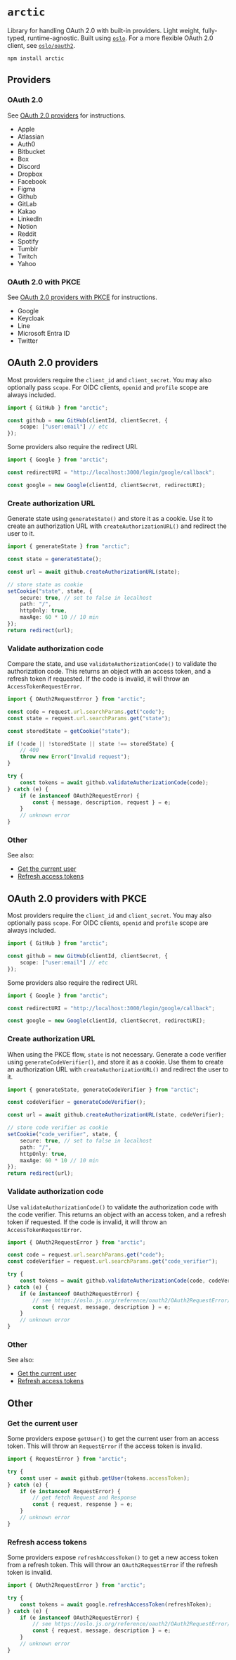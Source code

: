 # `arctic`

Library for handling OAuth 2.0 with built-in providers. Light weight, fully-typed, runtime-agnostic. Built using [`oslo`](http://github.com/pilcrowonpaper/oslo). For a more flexible OAuth 2.0 client, see [`oslo/oauth2`](http://github.com/pilcrowonpaper/oslo).

```
npm install arctic
```

## Providers

### OAuth 2.0

See [OAuth 2.0 providers](#oauth-20-providers) for instructions.

- Apple
- Atlassian
- Auth0
- Bitbucket
- Box
- Discord
- Dropbox
- Facebook
- Figma
- Github
- GitLab
- Kakao
- LinkedIn
- Notion
- Reddit
- Spotify
- Tumblr
- Twitch
- Yahoo

### OAuth 2.0 with PKCE

See [OAuth 2.0 providers with PKCE](#oauth-20-providers-with-pkce) for instructions.

- Google
- Keycloak
- Line
- Microsoft Entra ID
- Twitter

## OAuth 2.0 providers

Most providers require the `client_id` and `client_secret`. You may also optionally pass `scope`. For OIDC clients, `openid` and `profile` scope are always included.

```ts
import { GitHub } from "arctic";

const github = new GitHub(clientId, clientSecret, {
	scope: ["user:email"] // etc
});
```

Some providers also require the redirect URI.

```ts
import { Google } from "arctic";

const redirectURI = "http://localhost:3000/login/google/callback";

const google = new Google(clientId, clientSecret, redirectURI);
```

### Create authorization URL

Generate state using `generateState()` and store it as a cookie. Use it to create an authorization URL with `createAuthorizationURL()` and redirect the user to it.

```ts
import { generateState } from "arctic";

const state = generateState();

const url = await github.createAuthorizationURL(state);

// store state as cookie
setCookie("state", state, {
	secure: true, // set to false in localhost
	path: "/",
	httpOnly: true,
	maxAge: 60 * 10 // 10 min
});
return redirect(url);
```

### Validate authorization code

Compare the state, and use `validateAuthorizationCode()` to validate the authorization code. This returns an object with an access token, and a refresh token if requested. If the code is invalid, it will throw an `AccessTokenRequestError`.

```ts
import { OAuth2RequestError } from "arctic";

const code = request.url.searchParams.get("code");
const state = request.url.searchParams.get("state");

const storedState = getCookie("state");

if (!code || !storedState || state !== storedState) {
	// 400
	throw new Error("Invalid request");
}

try {
	const tokens = await github.validateAuthorizationCode(code);
} catch (e) {
	if (e instanceof OAuth2RequestError) {
		const { message, description, request } = e;
	}
	// unknown error
}
```

### Other

See also:

- [Get the current user](#get-the-current-user)
- [Refresh access tokens](#refresh-access-tokens)

## OAuth 2.0 providers with PKCE

Most providers require the `client_id` and `client_secret`. You may also optionally pass `scope`. For OIDC clients, `openid` and `profile` scope are always included.

```ts
import { GitHub } from "arctic";

const github = new GitHub(clientId, clientSecret, {
	scope: ["user:email"] // etc
});
```

Some providers also require the redirect URI.

```ts
import { Google } from "arctic";

const redirectURI = "http://localhost:3000/login/google/callback";

const google = new Google(clientId, clientSecret, redirectURI);
```

### Create authorization URL

When using the PKCE flow, `state` is not necessary. Generate a code verifier using `generateCodeVerifier()`, and store it as a cookie. Use them to create an authorization URL with `createAuthorizationURL()` and redirect the user to it.

```ts
import { generateState, generateCodeVerifier } from "arctic";

const codeVerifier = generateCodeVerifier();

const url = await github.createAuthorizationURL(state, codeVerifier);

// store code verifier as cookie
setCookie("code_verifier", state, {
	secure: true, // set to false in localhost
	path: "/",
	httpOnly: true,
	maxAge: 60 * 10 // 10 min
});
return redirect(url);
```

### Validate authorization code

Use `validateAuthorizationCode()` to validate the authorization code with the code verifier. This returns an object with an access token, and a refresh token if requested. If the code is invalid, it will throw an `AccessTokenRequestError`.

```ts
import { OAuth2RequestError } from "arctic";

const code = request.url.searchParams.get("code");
const codeVerifier = request.url.searchParams.get("code_verifier");

try {
	const tokens = await github.validateAuthorizationCode(code, codeVerifier);
} catch (e) {
	if (e instanceof OAuth2RequestError) {
		// see https://oslo.js.org/reference/oauth2/OAuth2RequestError/
		const { request, message, description } = e;
	}
	// unknown error
}
```

### Other

See also:

- [Get the current user](#get-the-current-user)
- [Refresh access tokens](#refresh-access-tokens)

## Other

### Get the current user

Some providers expose `getUser()` to get the current user from an access token. This will throw an `RequestError` if the access token is invalid.

```ts
import { RequestError } from "arctic";

try {
	const user = await github.getUser(tokens.accessToken);
} catch (e) {
	if (e instanceof RequestError) {
		// get fetch Request and Response
		const { request, response } = e;
	}
	// unknown error
}
```

### Refresh access tokens

Some providers expose `refreshAccessToken()` to get a new access token from a refresh token. This will throw an `OAuth2RequestError` if the refresh token is invalid.

```ts
import { OAuth2RequestError } from "arctic";

try {
	const tokens = await google.refreshAccessToken(refreshToken);
} catch (e) {
	if (e instanceof OAuth2RequestError) {
		// see https://oslo.js.org/reference/oauth2/OAuth2RequestError/
		const { request, message, description } = e;
	}
	// unknown error
}
```
